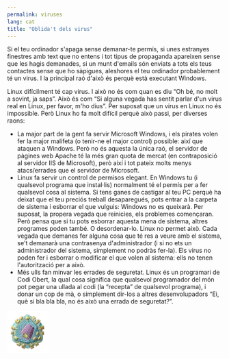```yaml
---
permalink: viruses
lang: cat
title: "Oblida't dels virus"
---
```


Si el teu ordinador s'apaga sense demanar-te permís, si unes 
estranyes finestres amb text que no entens i tot tipus de propaganda 
apareixen sense que les hagis demanades, si un munt d'emails són enviats 
a tots els teus contactes sense que ho sàpigues, aleshores el teu 
ordinador probablement té un virus. I la principal raó d'això és perquè 
està executant Windows.

Linux difícilment té cap virus. I això no és com quan es diu “Oh bé, 
no molt a sovint, ja saps”. Això és com “Si alguna vegada has sentit 
parlar d'un virus real en Linux, per favor, m'ho dius”. Per suposat que 
un virus en Linux no és impossible. Però Linux ho fa molt difícil perquè 
això passi, per diverses raons:

<ul>

<li>La major part de la gent fa servir Microsoft Windows, i els pirates 
volen fer la major malifeta (o tenir-ne el major control) possible: així 
que ataquen a Windows. Però no és aquesta la única raó, el servidor de 
pàgines web Apache té la més gran quota de mercat (en contraposició al 
servidor IIS de Microsoft), però així i tot pateix molts menys 
atacs/errades que el servidor de Microsoft.</li>

<li>Linux fa servir un control de permisos elegant. En Windows tu (i 
qualsevol programa que instal·lis) normalment té el permís per a fer 
qualsevol cosa al sistema. Si tens ganes de castigar al teu PC perquè ha 
deixat que el teu preciós treball desaparegués, pots entrar a la carpeta 
de sistema i esborrar el que vulguis: Windows no es queixarà. Per 
suposat, la propera vegada que reinicies, els problemes començaran. Però 
pensa que si tu pots esborrar aquesta mena de sistema, altres programes 
poden també. O desordenar-lo. Linux no permet això. Cada vegada que 
demanes fer alguna cosa que té res a veure amb el sistema, se't demanarà 
una contrasenya d'administrador (i si no ets un administrador del 
sistema, simplement no podràs fer-la). Els virus no poden fer i esborrar 
o modificar el que volen al sistema: ells no tenen l'autorització per a 
això.</li>

<li>Més ulls fan minvar les errades de seguretat. Linux és un programari 
de Codi Obert, la qual cosa significa que qualsevol programador del món 
pot pegar una ullada al codi (la “recepta” de qualsevol programa), i 
donar un cop de mà, o simplement dir-los a altres desenvolupadors “Ei, 
què si bla bla bla, no és això una errada de seguretat?”.</li>

</ul>

<img src="/img/viruses_thumb.png" />




